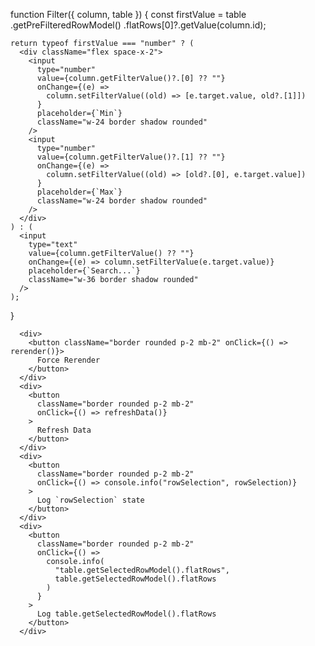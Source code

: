 function Filter({ column, table }) {
    const firstValue = table
        .getPreFilteredRowModel()
        .flatRows[0]?.getValue(column.id);

    return typeof firstValue === "number" ? (
      <div className="flex space-x-2">
        <input
          type="number"
          value={column.getFilterValue()?.[0] ?? ""}
          onChange={(e) =>
            column.setFilterValue((old) => [e.target.value, old?.[1]])
          }
          placeholder={`Min`}
          className="w-24 border shadow rounded"
        />
        <input
          type="number"
          value={column.getFilterValue()?.[1] ?? ""}
          onChange={(e) =>
            column.setFilterValue((old) => [old?.[0], e.target.value])
          }
          placeholder={`Max`}
          className="w-24 border shadow rounded"
        />
      </div>
    ) : (
      <input
        type="text"
        value={column.getFilterValue() ?? ""}
        onChange={(e) => column.setFilterValue(e.target.value)}
        placeholder={`Search...`}
        className="w-36 border shadow rounded"
      />
    );

}

      <div>
        <button className="border rounded p-2 mb-2" onClick={() => rerender()}>
          Force Rerender
        </button>
      </div>
      <div>
        <button
          className="border rounded p-2 mb-2"
          onClick={() => refreshData()}
        >
          Refresh Data
        </button>
      </div>
      <div>
        <button
          className="border rounded p-2 mb-2"
          onClick={() => console.info("rowSelection", rowSelection)}
        >
          Log `rowSelection` state
        </button>
      </div>
      <div>
        <button
          className="border rounded p-2 mb-2"
          onClick={() =>
            console.info(
              "table.getSelectedRowModel().flatRows",
              table.getSelectedRowModel().flatRows
            )
          }
        >
          Log table.getSelectedRowModel().flatRows
        </button>
      </div>

